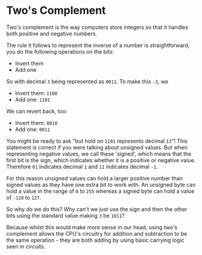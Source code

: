 # Two's Complement

Two's complement is the way computers store integers so that it handles both positive and negative numbers.

The rule it follows to represent the inverse of a number is straightforward, you do the following operations on the bits:

- Invert them 
- Add one

So with decimal `3` being represented as `0011`. To make this `-3`, we

- Invert them: `1100`
- Add one: `1101`

We can revert back, too:

- Invert them: `0010`
- Add one: `0011`

You might be ready to ask "but hold on `1101` represents decimal `13`"! This statement is correct if you were talking about unsigned values. But when representing negative values, we call these 'signed', which means that the first bit is the sign, which indicates whether it is a positive or negative value. Therefore `01` indicates decimal `1` and `11` indicates decimal `-1`.

For this reason unsigned values can hold a larger positive number than signed values as they have one extra bit to work with. An unsigned byte can hold a value in the range of `0` to `255` whereas a signed byte can hold a value of `-128` to `127`.

So why do we do this? Why can't we just use the sign and then the other bits using the standard value making `3` be `1011`?

Because whilst this would make more sense in our head, using two's complement allows the CPU's circuitry for addition and subtraction to be the same operation - they are both adding by using basic carrying logic seen in circuits.
